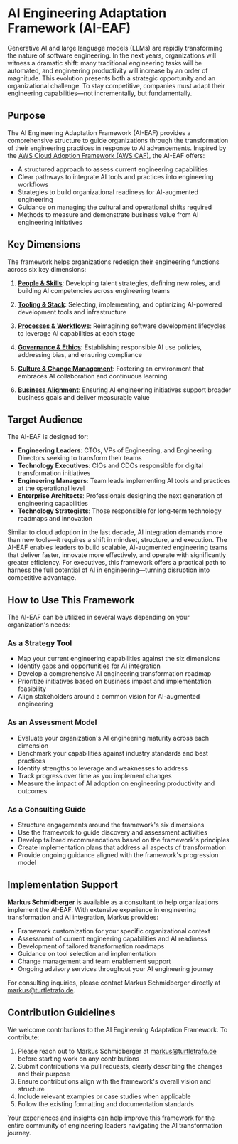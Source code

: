 # AI Engineering Adaptation Framework (AI-EAF)

Generative AI and large language models (LLMs) are rapidly transforming the nature of software engineering. In the next years, organizations will witness a dramatic shift: many traditional engineering tasks will be automated, and engineering productivity will increase by an order of magnitude. This evolution presents both a strategic opportunity and an organizational challenge. To stay competitive, companies must adapt their engineering capabilities—not incrementally, but fundamentally.

## Purpose

The AI Engineering Adaptation Framework (AI-EAF) provides a comprehensive structure to guide organizations through the transformation of their engineering practices in response to AI advancements. Inspired by the [AWS Cloud Adoption Framework (AWS CAF)](https://aws.amazon.com/cloud-adoption-framework/), the AI-EAF offers:

- A structured approach to assess current engineering capabilities
- Clear pathways to integrate AI tools and practices into engineering workflows
- Strategies to build organizational readiness for AI-augmented engineering
- Guidance on managing the cultural and operational shifts required
- Methods to measure and demonstrate business value from AI engineering initiatives

## Key Dimensions

The framework helps organizations redesign their engineering functions across six key dimensions:

1. **[People & Skills](dimensions/people-skills.md)**: Developing talent strategies, defining new roles, and building AI competencies across engineering teams

2. **[Tooling & Stack](dimensions/tooling-stack.md)**: Selecting, implementing, and optimizing AI-powered development tools and infrastructure

3. **[Processes & Workflows](dimensions/processes-workflows.md)**: Reimagining software development lifecycles to leverage AI capabilities at each stage

4. **[Governance & Ethics](dimensions/governance-ethics.md)**: Establishing responsible AI use policies, addressing bias, and ensuring compliance

5. **[Culture & Change Management](dimensions/culture-change.md)**: Fostering an environment that embraces AI collaboration and continuous learning

6. **[Business Alignment](dimensions/business-alignment.md)**: Ensuring AI engineering initiatives support broader business goals and deliver measurable value

## Target Audience

The AI-EAF is designed for:

- **Engineering Leaders**: CTOs, VPs of Engineering, and Engineering Directors seeking to transform their teams
- **Technology Executives**: CIOs and CDOs responsible for digital transformation initiatives
- **Engineering Managers**: Team leads implementing AI tools and practices at the operational level
- **Enterprise Architects**: Professionals designing the next generation of engineering capabilities
- **Technology Strategists**: Those responsible for long-term technology roadmaps and innovation

Similar to cloud adoption in the last decade, AI integration demands more than new tools—it requires a shift in mindset, structure, and execution. The AI-EAF enables leaders to build scalable, AI-augmented engineering teams that deliver faster, innovate more effectively, and operate with significantly greater efficiency. For executives, this framework offers a practical path to harness the full potential of AI in engineering—turning disruption into competitive advantage.

## How to Use This Framework

The AI-EAF can be utilized in several ways depending on your organization's needs:

### As a Strategy Tool
- Map your current engineering capabilities against the six dimensions
- Identify gaps and opportunities for AI integration
- Develop a comprehensive AI engineering transformation roadmap
- Prioritize initiatives based on business impact and implementation feasibility
- Align stakeholders around a common vision for AI-augmented engineering

### As an Assessment Model
- Evaluate your organization's AI engineering maturity across each dimension
- Benchmark your capabilities against industry standards and best practices
- Identify strengths to leverage and weaknesses to address
- Track progress over time as you implement changes
- Measure the impact of AI adoption on engineering productivity and outcomes

### As a Consulting Guide
- Structure engagements around the framework's six dimensions
- Use the framework to guide discovery and assessment activities
- Develop tailored recommendations based on the framework's principles
- Create implementation plans that address all aspects of transformation
- Provide ongoing guidance aligned with the framework's progression model

## Implementation Support

**Markus Schmidberger** is available as a consultant to help organizations implement the AI-EAF. With extensive experience in engineering transformation and AI integration, Markus provides:

- Framework customization for your specific organizational context
- Assessment of current engineering capabilities and AI readiness
- Development of tailored transformation roadmaps
- Guidance on tool selection and implementation
- Change management and team enablement support
- Ongoing advisory services throughout your AI engineering journey

For consulting inquiries, please contact Markus Schmidberger directly at [markus@turtletrafo.de](mailto:markus@turtletrafo.de).

## Contribution Guidelines

We welcome contributions to the AI Engineering Adaptation Framework. To contribute:

1. Please reach out to Markus Schmidberger at [markus@turtletrafo.de](mailto:markus@turtletrafo.de) before starting work on any contributions
2. Submit contributions via pull requests, clearly describing the changes and their purpose
3. Ensure contributions align with the framework's overall vision and structure
4. Include relevant examples or case studies when applicable
5. Follow the existing formatting and documentation standards

Your experiences and insights can help improve this framework for the entire community of engineering leaders navigating the AI transformation journey.
